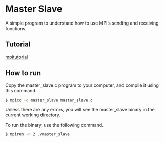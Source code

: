 # Master Slave

A simple program to understand how to use MPI’s sending and receiving functions.

## Tutorial
[mpitutorial](http://mpitutorial.com/tutorials/mpi-send-and-receive/)

## How to run
Copy the master_slave.c program to your computer, and compile it using this command.
```sh
$ mpicc -o master_slave master_slave.c
```

Unless there are any errors, you will see the master_slave binary in the current working directory.

To run the binary, use the following command.
```sh
$ mpirun -n 2 ./master_slave
```

